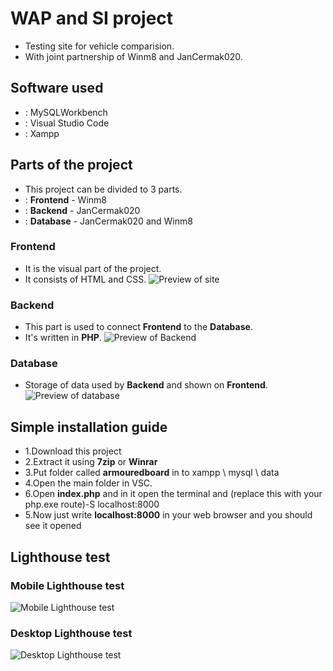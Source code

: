 # WAP and SI project
* Testing site for vehicle comparision.
* With joint partnership of Winm8 and JanCermak020.
## Software used
* : MySQLWorkbench
* : Visual Studio Code
* : Xampp
## Parts of the project
* This project can be divided to 3 parts.
* : __Frontend__ - Winm8
* : __Backend__ - JanCermak020
* : __Database__ - JanCermak020 and Winm8
### __Frontend__
* It is the visual part of the project.
* It consists of HTML and CSS.
![Preview of site](https://i.imgur.com/W3Rh7Z1.png)
### __Backend__
* This part is used to connect __Frontend__ to the __Database__.
* It's written in __PHP__.
![Preview of Backend](https://i.imgur.com/1aPWHXF.png)
### __Database__
* Storage of data used by __Backend__ and shown on __Frontend__.
![Preview of database](https://i.imgur.com/8GD12rO.png)
## Simple installation guide
* 1.Download this project
* 2.Extract it using __7zip__ or __Winrar__
* 3.Put folder called __armouredboard__ in to xampp \ mysql \ data
* 4.Open the main folder in VSC.
* 6.Open __index.php__  and in it open the terminal and (replace this with your php.exe route)-S localhost:8000
* 5.Now just write __localhost:8000__ in your web browser and you should see it opened
## Lighthouse test
### Mobile Lighthouse test
![Mobile Lighthouse test](https://i.imgur.com/l5Sos7J.png)
### Desktop Lighthouse test
![Desktop Lighthouse test](https://i.imgur.com/Op8hYE1.png)
